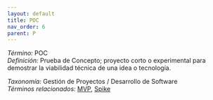 ```yaml
---
layout: default
title: POC
nav_order: 6
parent: P
---
```


*Término:* POC  
*Definición:* Prueba de Concepto; proyecto corto o experimental para demostrar la viabilidad técnica de una idea o tecnología.

*Taxonomía:* Gestión de Proyectos / Desarrollo de Software  
*Términos relacionados:* [MVP](https://maleniski.github.io/diccionario-angl-tec-mx/docs/alfabeticamente/M/mvp/), [Spike](https://maleniski.github.io/diccionario-angl-tec-mx/docs/alfabeticamente/S/spike/)
